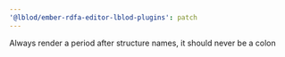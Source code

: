 ```yaml
---
'@lblod/ember-rdfa-editor-lblod-plugins': patch
---
```


Always render a period after structure names, it should never be a colon
